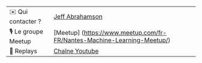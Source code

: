 # <Nantes Machine Learning Meetup>

|                                |     |
| ------------------------------ | --- |
| ✉️ Qui contacter ?             | [Jeff Abrahamson](https://twitter.com/Jeff_Abrahamson) |
| 🎙 Le groupe Meetup | [Meetup] (https://www.meetup.com/fr-FR/Nantes-Machine-Learning-Meetup/)    |
| 🎥 Replays                     |  [Chaîne Youtube](https://www.youtube.com/channel/UC0o62XjToSSrh0V-zWnd9mg)   |
